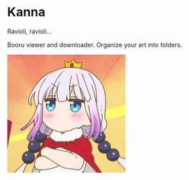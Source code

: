 # Kanna

Ravioli, ravioli...

Booru viewer and downloader. Organize your art into folders.

![KANNA](README_icon.jpg)
